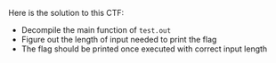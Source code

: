 Here is the solution to this CTF:

- Decompile the main function of `test.out`
- Figure out the length of input needed to print the flag
- The flag should be printed once executed with correct input length
